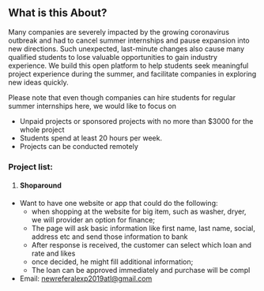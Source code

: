 ## What is this About?
Many companies are severely impacted by the growing coronavirus outbreak and had to cancel summer internships and pause expansion into new directions. Such unexpected, last-minute changes also cause many qualified students to lose valuable opportunities to gain industry experience.
We build this open platform to help students seek meaningful project experience during the summer, and facilitate companies in exploring new ideas quickly.

Please note that even though companies can hire students for regular summer internships here, we would like to focus on
* Unpaid projects or sponsored projects with no more than $3000 for the whole project
* Students spend at least 20 hours per week.
* Projects can be conducted remotely

### Project list:

1. #### Shoparound
- Want to have one website or app that could do the following:
    - when shopping at the website for big item, such as washer, dryer, we will provider an option for finance;
    - The page will ask basic information like first name, last name, social, address etc and send those information to bank 
    - After response is received, the customer can select which loan and rate and likes
    - once decided, he might fill additional information;
    - The loan can be approved immediately and purchase will be compl
- Email: newreferalexp2019atl@gmail.com
